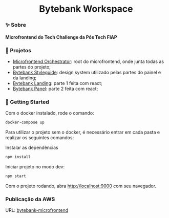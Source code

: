 <h1 align="center">Bytebank Workspace</h1>

### ✨ Sobre

<h4>Microfrontend do Tech Challenge da Pós Tech FIAP</h4>

### 📌 Projetos

- [Microfrontend Orchestrator](https://github.com/beatrizsantiago/microfrontend-orchestrator): root do microfrontend, onde junta todas as partes do projeto;
- [Bytebank Styleguide](https://github.com/beatrizsantiago/bytebank-styleguide): design system utilizado pelas partes do painel e da landing;
- [Bytebank Landing](https://github.com/beatrizsantiago/bytebank-landing): parte 1 feita com react;
- [Bytebank Panel](https://github.com/beatrizsantiago/bytebank-panel): parte 2 feita com react;

### 🎯 Getting Started

Com o docker instalado, rode o comando:

```bash
docker-compose up
```

Para utilizar o projeto sem o docker, é necessário entrar em cada pasta e realizar os seguintes comandos:

Instalar as dependências

```bash
npm install
```

Iniciar projeto no modo dev:

```bash
npm start
```

Com o projeto rodando, abra [http://localhost:9000](http://localhost:9000) com seu navegador.

### Publicação da AWS

URL: [bytebank-microfrontend](https://d2wvhi2la682st.cloudfront.net/)

